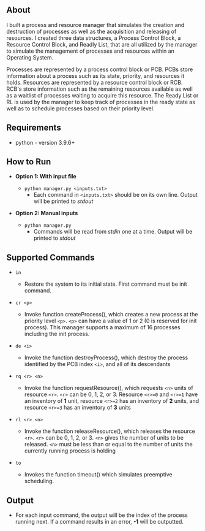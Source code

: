 ## About
I built a process and resource manager that simulates the creation and destruction of processes as well as the
acquisition and releasing of resources. I created three data structures, a Process Control Block, a Resource 
Control Block, and Readly List, that are all utilized  by the manager to simulate the management of processes 
and resources within an Operating System.

Processes are represented by a process control block or PCB. PCBs store information about a process such as its 
state, priority, and resources it holds. Resources are represented by a resource control block or RCB. RCB's 
store information such as the remaining resources available as well as a waitlist of processes waiting to acquire 
this resource. The Ready List or RL is used by the manager to keep track of processes in the ready state as well 
as to schedule processes based on their priority level. 

## Requirements
- python - version 3.9.6+
 

## How to Run

- **Option 1: With input file** 
    - `python manager.py <inputs.txt>`
        - Each command in `<inputs.txt>` should be on its own line. Output will be printed to *stdout*

- **Option 2: Manual inputs**
    - `python manager.py`
        - Commands will be read from *stdin* one at a time. Output will be printed to *stdout*

## Supported Commands
- `in`
    - Restore the system to its initial state. First command must be init command.


- `cr <p>`
    - Invoke function createProcess(), which creates a new process at the priority level `<p>`. `<p>` can 
    have a value of 1 or 2 (0 is reserved for init process). This manager supports a maximum of 16 processes 
    including the init process.


- `de <i>`
    - Invoke the function destroyProcess(), which destroy the process identified by the PCB index `<i>`, and 
    all of its descendants


- `rq <r> <n>`
    - Invoke the function requestResource(), which requests `<n>` units of resource `<r>`. `<r>` can be 0, 1, 
    2, or 3. Resource `<r>=0` and `<r>=1` have an inventory of **1** unit, resource `<r>=2` has an inventory 
    of **2** units, and resource `<r>=3` has an inventory of **3** units

- `rl <r> <n>`
    - Invoke the function releaseResource(), which releases the resource `<r>`. `<r>` can be 0, 1, 2, or 3.
     `<n>` gives the number of units to be released. `<n>` must be less than or equal to the number of units 
     the currently running process is holding

- `to`
    - Invokes the function timeout() which simulates preemptive scheduling. 


## Output

- For each input command, the output will be the index of the process running next. If a command results 
in an error, **-1** will be outputted.